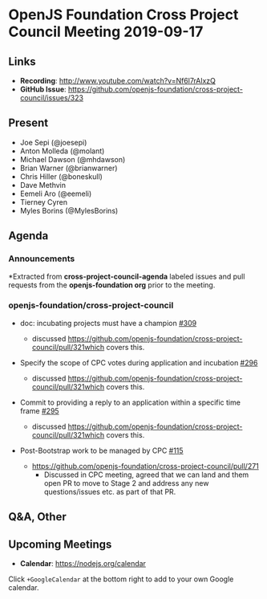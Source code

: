 # OpenJS Foundation Cross Project Council Meeting 2019-09-17

## Links

* **Recording**:  http://www.youtube.com/watch?v=Nf6l7rAlxzQ
* **GitHub Issue**: https://github.com/openjs-foundation/cross-project-council/issues/323

## Present

* Joe Sepi (@joesepi)
* Anton Molleda (@molant)
* Michael Dawson (@mhdawson)
* Brian Warner (@brianwarner) 
* Chris Hiller (@boneskull)
* Dave Methvin
* Eemeli Aro (@eemeli)
* Tierney Cyren
* Myles Borins (@MylesBorins)

## Agenda

### Announcements
 
*Extracted from **cross-project-council-agenda** labeled issues and pull requests from the **openjs-foundation org** prior to the meeting.

### openjs-foundation/cross-project-council

* doc: incubating projects must have a champion [#309](https://github.com/openjs-foundation/cross-project-council/pull/309)
  * discussed https://github.com/openjs-foundation/cross-project-council/pull/321which
    covers this.

* Specify the scope of CPC votes during application and incubation [#296](https://github.com/openjs-foundation/cross-project-council/issues/296)
  * discussed https://github.com/openjs-foundation/cross-project-council/pull/321which
    covers this.

* Commit to providing a reply to an application within a specific time frame [#295](https://github.com/openjs-foundation/cross-project-council/issues/295)
  * discussed https://github.com/openjs-foundation/cross-project-council/pull/321which
    covers this.

* Post-Bootstrap work to be managed by CPC [#115](https://github.com/openjs-foundation/cross-project-council/issues/115)
  * https://github.com/openjs-foundation/cross-project-council/pull/271
    * Discussed in CPC meeting, agreed that we can land and them open PR to move
       to Stage 2 and address any new questions/issues etc. as part of that PR.


## Q&A, Other

## Upcoming Meetings

* **Calendar**: https://nodejs.org/calendar

Click `+GoogleCalendar` at the bottom right to add to your own Google calendar.


